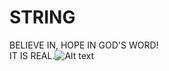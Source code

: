 # STRING
BELIEVE IN, HOPE IN GOD'S WORD!
<BR>IT IS REAL.![Alt text](https://github.com/175M3H3RE/STRING/blob/b5db6cf7d27932482ab03c39071d579b8c911cea/%E2%80%94Pngtree%E2%80%94feather%20pen_310461.png)
